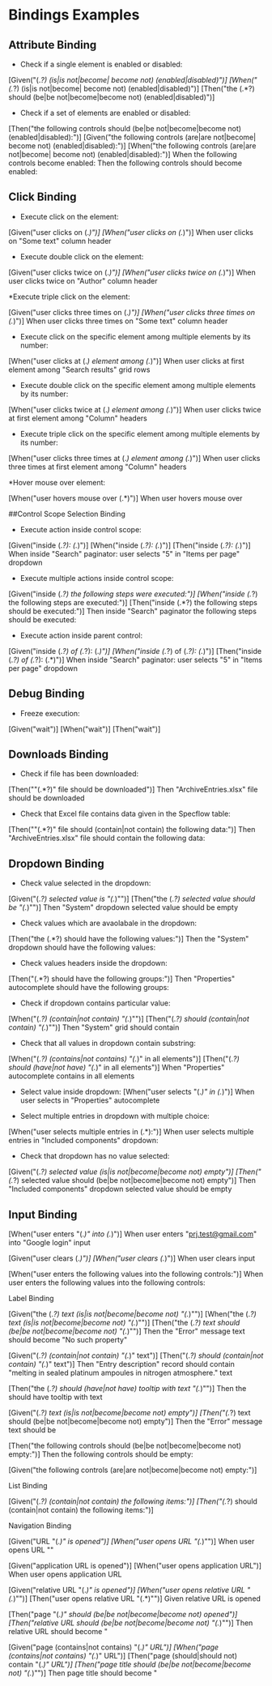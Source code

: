 # Bindings Examples

## Attribute Binding

* Check if a single element is enabled or disabled:

[Given("(.*?) (is|is not|become| become not) (enabled|disabled)")]
[When("(.*?) (is|is not|become| become not) (enabled|disabled)")]
[Then("the (.*?) should (be|be not|become|become not) (enabled|disabled)")]

* Check if a set of elements are enabled or disabled:

[Then("the following controls should (be|be not|become|become not) (enabled|disabled):")]
[Given("the following controls (are|are not|become| become not) (enabled|disabled):")]
[When("the following controls (are|are not|become| become not) (enabled|disabled):")]
When the following controls become enabled:
Then the following controls should become enabled:

## Click Binding

* Execute click on the element:

[Given("user clicks on (.*)")]
[When("user clicks on (.*)")]
When user clicks on "Some text" column header

* Execute double click on the element:

[Given("user clicks twice on (.*)")]
[When("user clicks twice on (.*)")]
When user clicks twice on "Author" column header

*Execute triple click on the element:

[Given("user clicks three times on (.*)")]
[When("user clicks three times on (.*)")]
When user clicks three times on "Some text" column header

* Execute click on the specific element among multiple elements by its number:

[When("user clicks at (.*) element among (.*)")]
When user clicks at first element among "Search results" grid rows

* Execute double click on the specific element among multiple elements by its number:

[When("user clicks twice at (.*) element among (.*)")]
When user clicks twice at first element among "Column" headers

* Execute triple click on the specific element among multiple elements by its number:

[When("user clicks three times at (.*) element among (.*)")]
When user clicks three times at first element among "Column" headers

*Hover mouse over element:

[When("user hovers mouse over (.*)")]
When user hovers mouse over <buttonName> <controlType>

##Control Scope Selection Binding
* Execute action inside control scope:

[Given("inside (.*?): (.*)")]
[When("inside (.*?): (.*)")]
[Then("inside (.*?): (.*)")]
When inside "Search" paginator: user selects "5" in "Items per page" dropdown

* Execute multiple actions inside control scope:

[Given("inside (.*?) the following steps were executed:")]
[When("inside (.*?) the following steps are executed:")]
[Then("inside (.*?) the following steps should be executed:")]
Then inside "Search" paginator the following steps should be executed:

* Execute action inside parent control:

[Given("inside (.*?) of (.*?): (.*)")]
[When("inside (.*?) of (.*?): (.*)")]
[Then("inside (.*?) of (.*?): (.*)")]
When inside "Search" paginator: user selects "5" in "Items per page" dropdown

## Debug Binding
* Freeze execution:

[Given("wait")]
[When("wait")]
[Then("wait")]

## Downloads Binding
* Check if file has been downloaded:

[Then("\"(.*?)\" file should be downloaded")]
Then "ArchiveEntries.xlsx" file should be downloaded

* Check that Excel file contains data given in the Specflow table:

[Then("\"(.*?)\" file should (contain|not contain) the following data:")]
Then "ArchiveEntries.xlsx" file should contain the following data:

## Dropdown Binding
* Check value selected in the dropdown:

[Given("(.*?) selected value is \"(.*)\"")]
[Then("the (.*?) selected value should be \"(.*)\"")]
Then "System" dropdown selected value should be empty

* Check values which are avaolabale in the dropdown:

[Then("the (.*?) should have the following values:")]
Then the "System" dropdown should have the following values:

* Check values headers inside the dropdown:

[Then("(.*?) should have the following groups:")]
Then "Properties" autocomplete should have the following groups:

* Check if dropdown contains particular value:

[When("(.*?) (contain|not contain) \"(.*)\"")]
[Then("(.*?) should (contain|not contain) \"(.*)\"")]
Then "System" grid should contain <value>

* Check that all values in dropdown contain substring:

[When("(.*?) (contains|not contains) \"(.*)\" in all elements")]
[Then("(.*?) should (have|not have) \"(.*)\" in all elements")]
When "Properties" autocomplete contains <string> in all elements

* Select value inside dropdown:
[When("user selects \"(.*)\" in (.*)")]
When user selects <propertyValue> in "Properties" autocomplete

* Select multiple entries in dropdown with multiple choice:

[When("user selects multiple entries in (.*):")]
When user selects multiple entries in "Included components" dropdown:

* Check that dropdown has no value selected:

[Given("(.*?) selected value (is|is not|become|become not) empty")]
[Then("(.*?) selected value should (be|be not|become|become not) empty")]
Then "Included components" dropdown selected value should be empty

## Input Binding

[When("user enters \"(.*)\" into (.*)")]
When user enters "prj.test@gmail.com" into "Google login" input

[Given("user clears (.*)")]
[When("user clears (.*)")]
When user clears <controlName> input

[When("user enters the following values into the following controls:")]
When user enters the following values into the following controls:

Label Binding

[Given("the (.*?) text (is|is not|become|become not) \"(.*)\"")]
[When("the (.*?) text (is|is not|become|become not) \"(.*)\"")]
[Then("the (.*?) text should (be|be not|become|become not) \"(.*)\"")]
Then the "Error" message text should become "No such property"

[Given("(.*?) (contain|not contain) \"(.*)\" text")]
[Then("(.*?) should (contain|not contain) \"(.*)\" text")]
Then "Entry description" record should contain "melting in sealed platinum ampoules in nitrogen atmosphere." text

[Then("the (.*?) should (have|not have) tooltip with text \"(.*)\"")]
Then the <linkName> <controlType> should have tooltip with text <tooltip>

[Given("(.*?) text (is|is not|become|become not) empty")]
[Then("(.*?) text should (be|be not|become|become not) empty")]
Then the "Error" message text should be <errorMessage>

[Then("the following controls should (be|be not|become|become not) empty:")]
Then the following controls should be empty:

[Given("the following controls (are|are not|become|become not) empty:")]


List Binding

[Given("(.*?) (contain|not contain) the following items:")]
[Then("(.*?) should (contain|not contain) the following items:")]


Navigation Binding

[Given("URL \"(.*)\" is opened")]
[When("user opens URL \"(.*)\"")]
When user opens URL "<pageAddress>"

[Given("application URL is opened")]
[When("user opens application URL")]
When user opens application URL

[Given("relative URL \"(.*)\" is opened")]
[When("user opens relative URL \"(.*)\"")]
[Then("user opens relative URL \"(.*)\"")]
Given relative URL <pageAddress> is opened

[Then("page \"(.*)\" should (be|be not|become|become not) opened")]
[Then("relative URL should (be|be not|become|become not) \"(.*)\"")]
Then relative URL should become "<homePage>

[Given("page (contains|not contains) \"(.*)\" URL")]
[When("page (contains|not contains) \"(.*)\" URL")]
[Then("page (should|should not) contain \"(.*)\" URL")]
[Then("page title should (be|be not|become|become not) \"(.*)\"")]
Then page title should become "<title>"

[Given("user sees opened window (.*) page")]
[When("user sees opened window (.*) page")]
When user sees opened window Google Login page

Presence Binding

[Then("the following controls should (be|be not|become|become not) visible:")]
Then the following controls should become visible:

[Given("the following controls (are|are not|become|become not) visible:")]

[Given("(.*?) (is|is not|become|become not) visible")]
[When("(.*?) (is|is not|become|become not) visible")]
[Then("(.*?) should (be|be not|become|become not) visible")]

Given "Search results" grid rows become visible
Then "Return" link should become visible

Redirection Binding

[Given("user is redirected to (.*) page")]
[When("user is redirected to (.*) page")]
[Then("user should be redirected to (.*) page")]
When user is redirected to Login page

Table Binding

[Given(@"(.*?) has (\d+) items")]
[When(@"(.*?) has (\d+) items")]
[Then(@"(.*?) should have (\d+) items")]
When "Search results" grid has 5 items

[Given("(.*?) (contain|not contain) the following rows:")]
[Then("(.*?) should (contain|not contain) the following rows:")]
[Then("(.*?) should (contain|not contain) \"(.*)\" in (.*)")]
Then "Search results" grid should contain the following rows:

[Then("(.*?) values should be (lesser|greater) than \"(.*)\"")]
Then "Year" column values should be greater than <value>

[Then("(.*?) values should be (between|not between) \"(.*)\" and \"(.*)\"")]
Then "Year" column values should be between <yearFromValue> and <yearToValue>

[Given("(.*?) contain no records in (.*)")]
[Then("(.*?) should contain no records in (.*)")]
Then "Search results" grid should contain no records in "Author" column

[Given("(.*?) has no records")]
[Then("(.*?) should contain no records")]
Then "Search results" grid should contain no records

[Given("(.*?) element among (.*) (is| is not) expanded")]
[When("(.*?) element among (.*) (is| is not) expanded")]
[Then("(.*?) element among (.*) should (be|be not) expanded")]
When first element among "Search results" grid rows is expanded